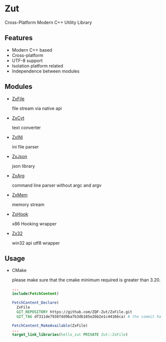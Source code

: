 # Zut

Cross-Platform Modern C++ Utility Library



## Features
- Modern C++ based
- Cross-platform
- UTF-8 support
- Isolation platform related
- Independence between modules



## Modules

- [ZxFile](https://github.com/ZQF-Zut/ZxFile)

  file stream via native api

- [ZxCvt](https://github.com/ZQF-Zut/ZxCvt)

  text converter

- [ZxINI](https://github.com/ZQF-Zut/ZxINI)

  ini file parser

- [ZxJson](https://github.com/ZQF-Zut/ZxJson)

  json library

- [ZxArg](https://github.com/ZQF-Zut/ZxArg)

  command line parser without argc and argv

- [ZxMem](https://github.com/ZQF-Zut/ZxMem)

  memory stream
  
- [ZxHook](https://github.com/ZQF-Zut/ZxHook)

  x86 Hooking wrapper

- [Zx32](https://github.com/ZQF-Zut/Zx32)

  win32 api utf8  wrapper

  

## Usage

- CMake

  please make sure that the cmake minimum required is greater than 3.20.

  ```cmake
  ...
  include(FetchContent)
  
  FetchContent_Declare(
    ZxFile
    GIT_REPOSITORY https://github.com/ZQF-Zut/ZxFile.git
    GIT_TAG df311de7938fdd9ba7b3db185e2bb2e1c44166ca) # the commit hash
  
  FetchContent_MakeAvailable(ZxFile)
  ...
  target_link_libraries(hello_zut PRIVATE Zut::ZxFile)
  ```

  
